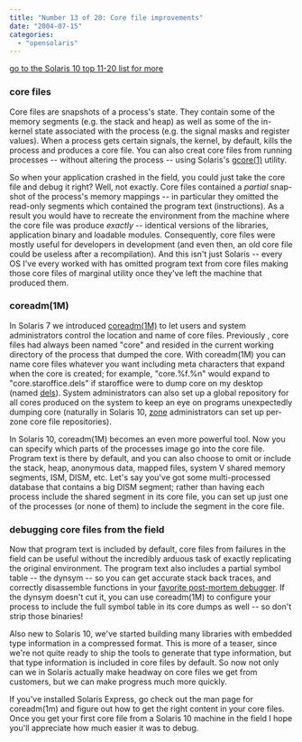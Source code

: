 ```yaml
---
title: "Number 13 of 20: Core file improvements"
date: "2004-07-15"
categories: 
  - "opensolaris"
---
```


[go to the Solaris 10 top 11-20 list for more](http://dtrace.org/blogs/ahl/the_solaris_10_top_11)

### core files

Core files are snapshots of a process's state. They contain some of the memory segments (e.g. the stack and heap) as well as some of the in-kernel state associated with the process (e.g. the signal masks and register values). When a process gets certain signals, the kernel, by default, kills the process and produces a core file. You can also creat core files from running processes -- without altering the process -- using Solaris's [gcore(1)](http://docs.sun.com/db/doc/817-0689/6mgfkpcp7?a=view) utility.

So when your application crashed in the field, you could just take the core file and debug it right? Well, not exactly. Core files contained a _partial_ snap-shot of the process's memory mappings -- in particular they omitted the read-only segments which contained the program text (instructions). As a result you would have to recreate the environment from the machine where the core file was produce _exactly_ -- identical versions of the libraries, application binary and loadable modules. Consequently, core files were mostly useful for developers in development (and even then, an old core file could be useless after a recompilation). And this isn't just Solaris -- every OS I've every worked with has omitted program text from core files making those core files of marginal utility once they've left the machine that produced them.

### coreadm(1M)

In Solaris 7 we introduced [coreadm(1M)](http://docs.sun.com/db/doc/817-0690/6mgflnt7l?a=view) to let users and system administrators control the location and name of core files. Previously , core files had always been named "core" and resided in the current working directory of the process that dumped the core. With coreadm(1M) you can name core files whatever you want including meta characters that expand when the core is created; for example, "core.%f.%n" would expand to "core.staroffice.dels" if staroffice were to dump core on my desktop (named [dels](http://dels.com/)). System administrators can also set up a global repository for all cores produced on the system to keep an eye on programs unexpectedly dumping core (naturally in Solaris 10, [zone](http://www.sun.com/bigadmin/content/zones/) administrators can set up per-zone core file repositories).

In Solaris 10, coreadm(1M) becomes an even more powerful tool. Now you can specify which parts of the processes image go into the core file. Program text is there by default, and you can also choose to omit or include the stack, heap, anonymous data, mapped files, system V shared memory segments, ISM, DISM, etc. Let's say you've got some multi-processed database that contains a big DISM segment; rather than having each process include the shared segment in its core file, you can set up just one of the processes (or none of them) to include the segment in the core file.

### debugging core files from the field

Now that program text is included by default, core files from failures in the field can be useful without the incredibly arduous task of exactly replicating the original environment. The program text also includes a partial symbol table -- the dynsym -- so you can get accurate stack back traces, and correctly disassemble functions in your [favorite post-mortem debugger](http://docs.sun.com/db/doc/806-6545). If the dynsym doesn't cut it, you can use coreadm(1M) to configure your process to include the full symbol table in its core dumps as well -- so don't strip those binaries!

Also new to Solaris 10, we've started building many libraries with embedded type information in a compressed format. This is more of a teaser, since we're not quite ready to ship the tools to generate that type information, but that type information is included in core files by default. So now not only can we in Solaris actually make headway on core files we get from customers, but we can make progress much more quickly.

If you've installed Solaris Express, go check out the man page for coreadm(1m) and figure out how to get the right content in your core files. Once you get your first core file from a Solaris 10 machine in the field I hope you'll appreciate how much easier it was to debug.
